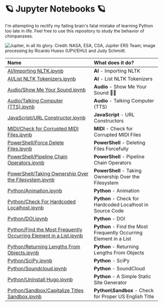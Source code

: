 # 🪐 Jupyter Notebooks 🪐

I'm attempting to rectify my failing brain's fatal mistake of learning Python too late in life. Feel free to use this repository to study the behavior of chimpanzees.

![Jupiter, in all its glory.](https://github.com/Kadelam/notebooks/raw/main/Data/jupiter.jpg)
Credit: NASA, ESA, CSA, Jupiter ERS Team; image processing by Ricardo Hueso (UPV/EHU) and Judy Schmidt.

Name | What does it do?
:---|:---
[AI/Importing NLTK.ipynb](https://github.com/Kadelam/notebooks/blob/main/AI/Importing%20NLTK.ipynb) | **AI** - Importing NLTK
[AI/List NLTK Tokenizers.ipynb](https://github.com/Kadelam/notebooks/blob/main/AI/List%20NLTK%20Tokenizers.ipynb) | **AI** - List NLTK Tokenizers
[Audio/Show Me Your Sound.ipynb](https://github.com/Kadelam/notebooks/blob/main/Audio/Show%20Me%20Your%20Sound.ipynb) | **Audio** - Show Me Your Sound 🎵👀
[Audio/Talking Computer (TTS).ipynb](https://github.com/Kadelam/notebooks/blob/main/Audio/Talking%20Computer%20(TTS).ipynb) | **Audio** - Talking Computer (TTS)
[JavaScript/URL Constructor.ipynb](https://github.com/Kadelam/notebooks/blob/main/JavaScript/URL%20Constructor.ipynb) | **JavaScript** - URL Constructors
[MIDI/Check for Corrupted MIDI Files.ipynb](https://github.com/Kadelam/notebooks/blob/main/MIDI/Check%20for%20Corrupted%20MIDI%20Files.ipynb) | **MIDI** - Check for Corrupted MIDI Files
[PowerShell/Force Delete Files.ipynb](https://github.com/Kadelam/notebooks/blob/main/PowerShell/Force%20Delete%20Files.ipynb) | **PowerShell** - Deleting Files Forcefully
[PowerShell/Pipeline Chain Operators.ipynb](https://github.com/Kadelam/notebooks/blob/main/PowerShell/Pipeline%20Chain%20Operators.ipynb) | **PowerShell** - Pipeline Chain Operators
[PowerShell/Taking Ownership Over the Filesystem.ipynb](https://github.com/Kadelam/notebooks/blob/main/PowerShell/Taking%20Ownership%20Over%20the%20Filesystem.ipynb) | **PowerShell** - Taking Ownership Over the Filesystem
[Python/Animation.ipynb](https://github.com/Kadelam/notebooks/blob/main/Python/Animation.ipynb) | **Python** - Animation
[Python/Check For Hardcoded Localhost.ipynb](https://github.com/Kadelam/notebooks/blob/main/Python/Check%20For%20Hardcoded%20Localhost.ipynb) | **Python** - Check for Hardcoded Localhost in Source Code
[Python/DOI.ipynb](https://github.com/Kadelam/notebooks/blob/main/Python/DOI.ipynb) | **Python** - DOI
[Python/Find the Most Frequently Occurring Element in a List.ipynb](https://github.com/Kadelam/notebooks/blob/main/Python/Find%20the%20Most%20Frequently%20Occurring%20Element%20in%20a%20List.ipynb) | **Python** - Find the Most Frequently Occurring Element in a List
[Python/Returning Lengths From Objects.ipynb](https://github.com/Kadelam/notebooks/blob/main/Python/Returning%20Lengths%20From%20Objects.ipynb) | **Python** - Returning Lengths From Objects
[Python/SciPy.ipynb](https://github.com/Kadelam/notebooks/blob/main/Python/SciPy.ipynb) | **Python** - SciPy
[Python/Soundcloud.ipynb](https://github.com/Kadelam/notebooks/blob/main/Python/Soundcloud.ipynb) | **Python** - SoundCloud
[Python/Uninstall Hugo.ipynb](https://github.com/Kadelam/notebooks/blob/main/Python/Uninstall%20Hugo.ipynb) | **Python** - A Simple Static Site Generator
[Python/Sandbox/Capitalize Titles Sandbox.ipynb](https://github.com/Kadelam/notebooks/blob/main/Python/Sandbox/Capitalize%20Titles%20Sandbox.ipynb) | **Python\Sandbox** - Check for Proper US English Title
